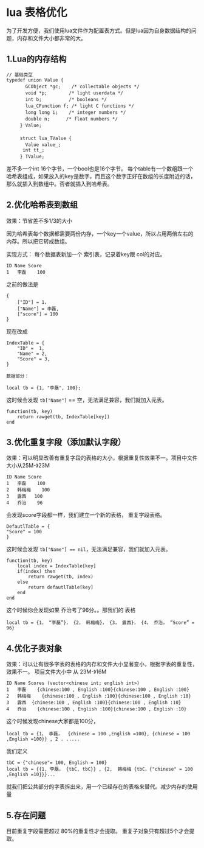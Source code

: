# lua 表格优化

为了开发方便，我们使用lua文件作为配置表方式。但是lua因为自身数据结构的问题，内存和文件大小都非常的大。

## 1.Lua的内存结构
```
// 基础类型
typedef union Value {
　　　  GCObject *gc;    /* collectable objects */
　　　  void *p;        /* light userdata */
　　　  int b;          /* booleans */
　　　  lua_CFunction f; /* light C functions */
　　　  long long i;    /* integer numbers */
　　　  double n;      /* float numbers */
　　　} Value;
　　　
　　　struct lua_TValue {
　　　  Value value_;
      int tt_;
　　　} TValue;
```
差不多一个int 16个字节，一个bool也是16个字节。
每个table有一个数组跟一个哈希表组成，如果放入的key是数字，而且这个数字正好在数组的长度附近的话，那么就插入到数组中。否者就插入到哈希表。

## 2.优化哈希表到数组

效果：节省差不多1/3的大小

因为哈希表每个数据都需要两份内存，一个key一个value，所以占用两倍左右的内存。所以把它转成数组。

实现方式： 每个数据表新加一个 索引表，记录着key跟 col的对应。

```
ID Name Score
1   李磊    100
```

之前的做法是 
```
{
    ["ID"] = 1，
    ["Name"] = 李磊,
    ["score"] = 100
}
```
现在改成
```
IndexTable = {
    "ID" =  1,
    "Name" = 2,
    "Score" = 3,
}

数据部分：

local tb = {1, "李磊", 100};
```

这时候会发现 `tb["Name"]` == 空，无法满足兼容，我们就加入元表。

```
function(tb, key)
    return rawget(tb, IndexTable[key])
end
```

## 3.优化重复字段（添加默认字段）
效果：可以明显改善有重复字段的表格的大小，根据重复性效果不一。项目中文件大小从25M-》23M

```
ID Name Score
1   李磊    100
2   韩梅梅    100
3   露西   100
4   乔治    96
```

会发现score字段都一样，我们建立一个新的表格， 重复字段表格。

```
DefautlTable = {
"Score" = 100
}
```

这时候会发现 `tb["Name"] == nil`，无法满足兼容，我们就加入元表。

```
function(tb, key)
    local index = IndexTable[key]
    if(index) then
        return rawget(tb, index)
    else
        return defautlTable[key]
    end
end
```

这个时候你会发现如果 乔治考了96分。。那我们的 表格
```
local tb = {1， “李磊”}， {2， 韩梅梅}， {3， 露西}， {4， 乔治， ”Score” = 96}
```

## 4.优化子表对象

效果：可以让有很多字表的表格的内存和文件大小显著变小，根据字表的重复性，效果不一。 项目文件大小中 从 23M-》16M

```
ID Name Scores (vector<chinese int; english int>)
1   李磊    {chinese:100 , English :100}{chinese:100 , English :100}
2   韩梅梅    {chinese:100 , English :100}{chinese:100 , English :10}
3   露西  {chinese:100 , English :100}{chinese:100 , English :10}
4   乔治    {chinese:100 , English :100}{chinese:100 , English :10}
```

这个时候发现chinese大家都是100分，

```
local tb = {1， 李磊，  {chinese = 100 ,English =100}, {chinese = 100 ,English =100}} , 2 . .....
```
我们定义
```
tbC = {"chinese"= 100, English = 100}
local tb = {{1, 李磊， {tbC, tbC}} , {2,  韩梅梅 {tbC，{"chinese" = 100 ,English =10}}}...
```

就我们把公共部分的字表拆出来，用一个已经存在的表格来替代。减少内存的使用量

## 5.存在问题
目前重复字段需要超过 80%的重复性才会提取。 重复子对象只有超过5个才会提取。

